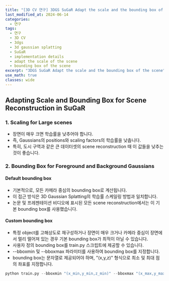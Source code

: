 ```yaml
---
title: "[3D CV 연구] 3DGS SuGaR Adapt the scale and the bounding box of the scene"
last_modified_at: 2024-06-14
categories:
  - 연구
tags:
  - 연구
  - 3D CV
  - 3dgs
  - 3d gaussian splatting
  - SuGaR
  - implementation details
  - adapt the scale of the scene
  - bounding box of the scene
excerpt: "3DGS SuGaR Adapt the scale and the bounding box of the scene"
use_math: true
classes: wide
---
```


## Adapting Scale and Bounding Box for Scene Reconstruction in SuGaR

### 1. Scaling for Large scenes
- 장면이 매우 크면 학습률을 낮추어야 합니다.
- 즉, Gaussians의 positions와 scaling factors의 학습률을 낮춥니다.
- 특히, 도시 구역과 같은 큰 데이터셋의 scene reconstruction 때 이 값들을 낮추는 것이 좋습니다.

### 2. Bounding Box for Foreground and Background Gaussians

#### Default bounding box
- 기본적으로, 모든 카메라 중심의 bounding box로 계산됩니다.
- 이 접근 방식은 3D Gaussian Splatting의 학습률 스케일링 방법과 일치합니다.
- 논문 및 프레젠테이션 비디오에 표시된 모든 scene reconstruction에서는 이 기본 bounding box를 사용했습니다.

#### Custom bounding box
- 특정 object를 고해상도로 재구성하거나 장면이 매우 크거나 카메라 중심이 장면에서 멀리 떨어져 있는 경우 기본 bounding box가 최적이 아닐 수 있습니다.
- 사용자 정의 bounding box를 train.py 스크립트에 제공할 수 있습니다.
- --bboxmin 및 --bboxmax 파라미터를 사용하여 bounding box를 지정합니다.
- bounding box는 문자열로 제공되어야 하며, "(x,y,z)" 형식으로 최소 및 최대 점의 좌표를 지정합니다.

```python
python train.py --bboxmin "(x_min,y_min,z_min)" --bboxmax "(x_max,y_max,z_max)"
```






